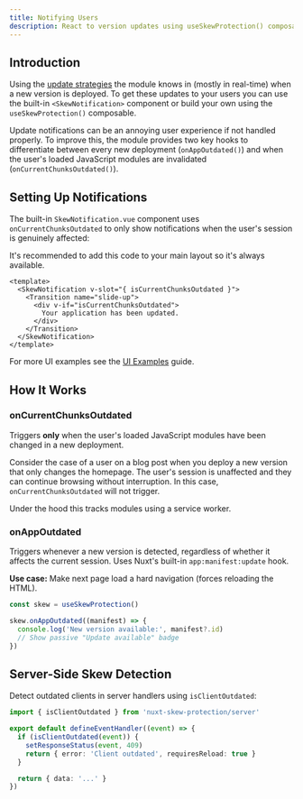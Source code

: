 ```yaml
---
title: Notifying Users
description: React to version updates using useSkewProtection() composable.
---
```


## Introduction

Using the [update strategies](/docs/skew-protection/guides/update-strategies) the module knows in (mostly in real-time) when
a new version is deployed. To get these updates to your users you can use the built-in `<SkewNotification>` component or build your own using the
`useSkewProtection()` composable.

Update notifications can be an annoying user experience if not handled properly. To improve this, the module
provides two key hooks to differentiate between every new deployment (`onAppOutdated()`) and when the user's loaded JavaScript modules are invalidated (`onCurrentChunksOutdated()`).

## Setting Up Notifications

The built-in `SkewNotification.vue` component uses `onCurrentChunksOutdated` to only show notifications when the user's session is genuinely affected:

It's recommended to add this code to your main layout so it's always available.

```vue [app.vue]
<template>
  <SkewNotification v-slot="{ isCurrentChunksOutdated }">
    <Transition name="slide-up">
      <div v-if="isCurrentChunksOutdated">
        Your application has been updated.
      </div>
    </Transition>
  </SkewNotification>
</template>
```

For more UI examples see the [UI Examples](/docs/skew-protection/guides/ui-examples) guide.

## How It Works

### onCurrentChunksOutdated

Triggers **only** when the user's loaded JavaScript modules have been changed in a new deployment.

Consider the case of a user on a blog post when you deploy a new version that only changes the homepage. The user's session is unaffected
and they can continue browsing without interruption. In this case, `onCurrentChunksOutdated` will not trigger.

Under the hood this tracks modules using a service worker.

### onAppOutdated

Triggers whenever a new version is detected, regardless of whether it affects the current session. Uses Nuxt's built-in `app:manifest:update` hook.

**Use case:** Make next page load a hard navigation (forces reloading the HTML).

```ts
const skew = useSkewProtection()

skew.onAppOutdated((manifest) => {
  console.log('New version available:', manifest?.id)
  // Show passive "Update available" badge
})
```

## Server-Side Skew Detection

Detect outdated clients in server handlers using `isClientOutdated`:

```ts [server/api/data.ts]
import { isClientOutdated } from 'nuxt-skew-protection/server'

export default defineEventHandler((event) => {
  if (isClientOutdated(event)) {
    setResponseStatus(event, 409)
    return { error: 'Client outdated', requiresReload: true }
  }

  return { data: '...' }
})
```

